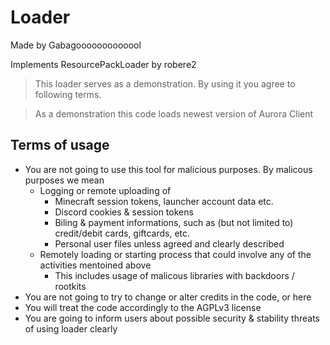 # Loader
Made by Gabagooooooooooool 

Implements ResourcePackLoader by robere2

> This loader serves as a demonstration. By using it you agree to following terms.

> As a demonstration this code loads newest version of Aurora Client

## Terms of usage
- You are not going to use this tool for malicious purposes. By malicous purposes we mean
  - Logging or remote uploading of 
    - Minecraft session tokens, launcher account data etc.
    - Discord cookies & session tokens
    - Biling & payment informations, such as (but not limited to) credit/debit cards, giftcards, etc.
    - Personal user files unless agreed and clearly described
  - Remotely loading or starting process that could involve any of the activities mentoined above
    - This includes usage of malicous libraries with backdoors / rootkits
- You are not going to try to change or alter credits in the code, or here
- You will treat the code accordingly to the AGPLv3 license
- You are going to inform users about possible security & stability threats of using loader clearly
